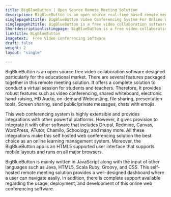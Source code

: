 ```yaml
---
title: BigBlueButton | Open Source Remote Meeting Solution
description: BigBlueButton is an open source real-time based remote meeting solution. It offers powerful features such as multi-user whiteboard, shared notes and more.
singlepageh1title: BigBlueButton Video Conferencing System For Online Webinars
singlepageh2title: BigBlueButton is a free video collaboration software that provides seamless integration with popular platforms such as Drupal, WordPress, Redmine, and Canvas.
Shortdescriptionlistingpage: BigBlueButton is a free video collaboration software that provides seamless integration with popular platforms such as Drupal, WordPress, Redmine, and Canvas.
linktitle: BigBlueButton
Imagetext:  Free Video Conferencing Software
draft: false
weight: 2
layout: "single"

---
```


BigBlueButton is an open source free video collaboration software designed particularly for the educational market. There are several features packaged together in this remote meeting solution. It offers a complete solution to conduct a virtual session for students and teachers. Therefore, It provides robust features such as video conferencing, shared whiteboard, electronic hand-raising, HD Audio, on-demand Webcasting, file sharing, presentation tools, Screen sharing, send public/private messages, chats with emojis.

This web conferencing system is highly extensible and provides integrations with other powerful platforms. However, it gives provision to integrate it with other software that includes Drupal, Redmine, Canvas, WordPress, ATutor, Chamilo, Schoology, and many more. All these integrations make this self hosted web conferencing solution the best choice as an online learning management system. Moreover, the BigBlueButton app is an HTML5 supported user interface that supports mobile layouts and runs on all major browsers.

BigBlueButton is mainly written in JavaScript along with the input of other languages such as Java, HTML5, Scala Ruby, Groovy, and CSS. This self-hosted remote meeting solution provides a well-designed dashboard where a user can navigate easily. In addition, there is complete support available regarding the usage, deployment, and development of this online web conferencing software.